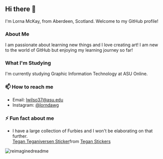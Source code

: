 ## Hi there 👋

<!--
**lwilso37/lwilso37** is a ✨ _special_ ✨ repository because its `README.md` (this file) appears on your GitHub profile.
-->

I'm Lorna McKay, from Aberdeen, Scotland. Welcome to my GitHub profile!
### About Me
I am passionate about learning new things and I love creating art! I am new to the world of GitHub but enjoying my learning journey so far!

### What I'm Studying
I'm currently studying Graphic Information Technology at ASU Online.


### 📫 How to reach me
- Email: [lwilso37@asu.edu](mailto:lwilso37@asu.edu)
- Instagram: [@lorndawg](https://instagram.com/lorndawg) 

### ⚡ Fun fact about me
- I have a large collection of Furbies and I won't be elaborating on that further.  <div class="tenor-gif-embed" data-postid="14680601" data-share-method="host" data-aspect-ratio="1" data-width="100%"><a href="https://tenor.com/view/tegan-teganiversen-retro-90s-furby-gif-14680601">Tegan Teganiversen Sticker</a>from <a href="https://tenor.com/search/tegan-stickers">Tegan Stickers</a></div> <script type="text/javascript" async src="https://tenor.com/embed.js"></script>



<img src="https://myreadme.vercel.app/api/embed/lwilso37?panels=userstatistics,toprepositories,toplanguages,commitgraph" alt="reimaginedreadme" />
